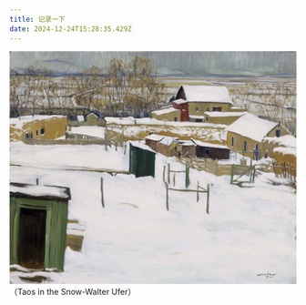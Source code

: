 ```yaml
---
title: 记录一下
date: 2024-12-24T15:28:35.429Z
---
```




![Taos in the Snow-Walter Ufer.webp](https://github.com/iMoker/tinymind-blog/blob/main/assets/images/2024-12-24/1735054042578.webp?raw=true)
（Taos in the Snow-Walter Ufer）